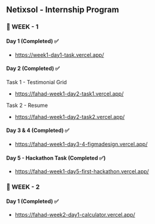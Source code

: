 ## Netixsol - Internship Program

### 📌 WEEK - 1

#### Day 1 (Completed) ✅

- https://week1-day1-task.vercel.app/

#### Day 2 (Completed) ✅

Task 1 - Testimonial Grid

- https://fahad-week1-day2-task1.vercel.app/

Task 2 - Resume

- https://fahad-week1-day2-task2.vercel.app/

#### Day 3 & 4 (Completed) ✅

- https://fahad-week1-day3-4-figmadesign.vercel.app/

#### Day 5 - Hackathon Task (Completed ✅)

- https://fahad-week1-day5-first-hackathon.vercel.app/

### 📌 WEEK - 2

#### Day 1 (Completed) ✅

- https://fahad-week2-day1-calculator.vercel.app/
